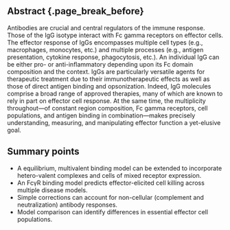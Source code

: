 ## Abstract {.page_break_before}

Antibodies are crucial and central regulators of the immune response. Those of the IgG isotype interact with Fc gamma receptors on effector cells. The effector response of IgGs encompasses multiple cell types (e.g., macrophages, monocytes, etc.) and multiple processes (e.g., antigen presentation, cytokine response, phagocytosis, etc.). An individual IgG can be either pro- or anti-inflammatory depending upon its Fc domain composition and the context. IgGs are particularly versatile agents for therapeutic treatment due to their immunotherapeutic effects as well as those of direct antigen binding and opsonization. Indeed, IgG molecules comprise a broad range of approved therapies, many of which are known to rely in part on effector cell response. At the same time, the multiplicity throughout—of constant region composition, Fc gamma receptors, cell populations, and antigen binding in combination—makes precisely understanding, measuring, and manipulating effector function a yet-elusive goal.

## Summary points

- A equilibrium, multivalent binding model can be extended to incorporate hetero-valent complexes and cells of mixed receptor expression.
- An FcγR binding model predicts effector-elicited cell killing across multiple disease models.
- Simple corrections can account for non-cellular (complement and neutralization) antibody responses.
- Model comparison can identify differences in essential effector cell populations.
